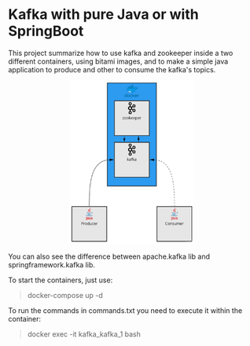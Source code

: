 # Kafka with pure Java or with SpringBoot
This project summarize how to use kafka and zookeeper inside a two different containers, using bitami images, and to make a simple java application to produce and other to consume the kafka's topics.

<center><img src="arq.jpg" width="50%"></center>

You can also see the difference between apache.kafka lib and springframework.kafka lib.

To start the containers, just use:
> docker-compose up -d

To run the commands in commands.txt you need to execute it within the container:
> docker exec -it kafka_kafka_1 bash